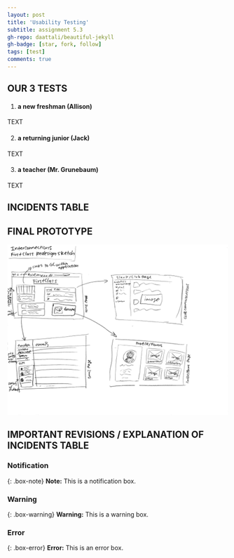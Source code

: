 ```yaml
---
layout: post
title: 'Usability Testing'
subtitle: assignment 5.3
gh-repo: daattali/beautiful-jekyll
gh-badge: [star, fork, follow]
tags: [test]
comments: true
---
```

 
## OUR 3 TESTS
1. #### a new freshman (Allison)

TEXT

2. #### a returning junior (Jack)

TEXT

3. #### a teacher (Mr. Grunebaum)

TEXT

## INCIDENTS TABLE 



## FINAL PROTOTYPE 

![crepe](/assets/img/finaldesignsketch.jpeg)

## IMPORTANT REVISIONS / EXPLANATION OF INCIDENTS TABLE


### Notification

{: .box-note}
**Note:** This is a notification box.

### Warning

{: .box-warning}
**Warning:** This is a warning box.

### Error

{: .box-error}
**Error:** This is an error box.

